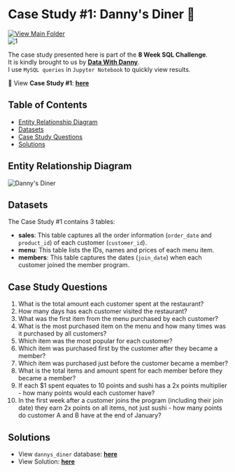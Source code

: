# Case Study #1: Danny's Diner 🍥 
[![View Main Folder](https://img.shields.io/badge/View-Main_Folder-F5788D.svg?logo=GitHub)](https://github.com/chanronnie/8WeekSQLChallenge)</br>
![1](https://github.com/chanronnie/8WeekSQLChallenge/assets/121308347/3ebb1080-b8d3-4381-850d-4a003cc9476d)

The case study presented here is part of the **8 Week SQL Challenge**.\
It is kindly brought to us by [**Data With Danny**](https://8weeksqlchallenge.com).\
I use `MySQL queries` in `Jupyter Notebook` to quickly view results.

🍥 View **Case Study #1**: [**here**](https://8weeksqlchallenge.com/case-study-1/)


## Table of Contents
* [Entity Relationship Diagram](#entity-relationship-diagram)
* [Datasets](#datasets)
* [Case Study Questions](#case-study-questions)
* [Solutions](#solutions)


## Entity Relationship Diagram
![Danny's Diner](https://github.com/chanronnie/8WeekSQLChallenge/assets/121308347/d71bffd1-6513-456c-9686-d95dbf1eeaaf)

## Datasets
The Case Study #1 contains 3 tables:
- **sales**: This table captures all the order information (`order_date` and `product_id`) of each customer (`customer_id`).
- **menu**: This table lists the IDs, names and prices of each menu item.
- **members**: This table captures the dates (`join_date`) when each customer joined the member program.

## Case Study Questions 
1. What is the total amount each customer spent at the restaurant?
2. How many days has each customer visited the restaurant?
3. What was the first item from the menu purchased by each customer?
4. What is the most purchased item on the menu and how many times was it purchased by all customers?
5. Which item was the most popular for each customer?
6. Which item was purchased first by the customer after they became a member?
7. Which item was purchased just before the customer became a member?
8. What is the total items and amount spent for each member before they became a member?
9. If each $1 spent equates to 10 points and sushi has a 2x points multiplier - how many points would each customer have?
10. In the first week after a customer joins the program (including their join date) they earn 2x points on all items, not just sushi - how many points do customer A and B have at the end of January?


## Solutions
- View `dannys_diner` database: [**here**](CaseStudy1_schema.sql)
- View Solution: [**here**](CaseStudy1_solution.ipynb)

